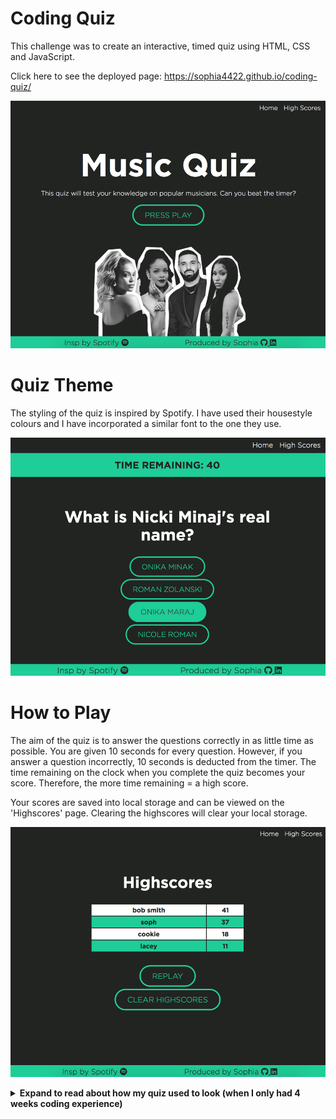 # Coding Quiz

This challenge was to create an interactive, timed quiz using HTML, CSS and JavaScript.

Click here to see the deployed page: https://sophia4422.github.io/coding-quiz/

![Quiz Homepage](./assets/images/quiz-home.png)

# Quiz Theme

The styling of the quiz is inspired by Spotify. I have used their housestyle colours and I have incorporated a similar font to the one they use.

![Questions Page](./assets/images/questions.png)

# How to Play

The aim of the quiz is to answer the questions correctly in as little time as possible.
You are given 10 seconds for every question. However, if you answer a question incorrectly, 10 seconds is deducted from the timer.
The time remaining on the clock when you complete the quiz becomes your score. Therefore, the more time remaining = a high score.

Your scores are saved into local storage and can be viewed on the 'Highscores' page. Clearing the highscores will clear your local storage.

![Quiz Homepage](./assets/images/highscores.png)

<details closed>
<summary><b>Expand to read about how my quiz used to look (when I only had 4 weeks coding experience)</b></summary>
<br>

![Quiz Homepage](./assets/images/quiz-homepage.png)

# User Journey

1. The page loads to show the nav bar, the quiz title, a description and a start button
2. When the Start Button is clicked
3. The Timer starts to count down from 40 seconds (10 seconds for each of the 4 questions)
4. Simultaneously, the first question appears with 4 answer choices

5. Click an answer choice
6. If the selected answer is correct: the next question displays
7. If the selected answer is wrong: 10 seconds from the timer is deducted, simultaneously the next question displays

Meanwhile:

- The timer is going down
- The current question you are on is being tracked

Game Over:

- When all questions are answered
- When remaining time reaches 0
- Then the form is rendered

Form:

- Please enter full name:
- Your Score is \*\*\* (the score is equal to the time remaining)
- Click Submit
- Score is stored in local storage

# Quiz Theme

When the homework was first presented, I wanted to make the quiz about music. I had an idea of doing a black/green Spotify inspired design. The questions would involve, finish the lyric, guess the album cover, name that song etc. However, for the purposes of time constraints I thought it would be in my best interest to neglect the css and focus more on the functionality of Javascript.

I did not want my quiz to focus solely on code related questions. I decided instead to do a random, general knowledge quiz, with coding included. I started with four basic questions:

**Question 1: What is the capital of Brazil?**
<br> Answers: Brasilia, Rio de Janeiro, São Paulo, Ouro Preto

<details closed>
<summary>Answer to Question 1</summary>
<br>
Brasilia
</details>

**Question 2: What does HTML stand for?**
<br> Answers: HyperText Market Linkup, HyperText Markup Language, Homepage Text Modem Language, How The Market Looks

<details closed>
<summary>Answer to Question 2</summary>
<br>
HyperText Markup Language
</details>

**Question 3: What colours make up the Jamaican flag?**
<br> Answers: Yellow, Black & Green / Red, Yellow & Green / Black, Red & Yellow / Black, Red & Green

<details closed>
<summary>Answer to Question 3</summary>
<br>
Yellow, Black & Green
</details>

**Question 4: What is Bruno Mars' real name?**
<br> Answers: Bruno L. Marshall, Bruno Jupiter, Michael Perez, Peter Gene Hernandez

<details closed>
<summary>Answer to Question 4</summary>
<br>
Peter Gene Hernandez
</details>

![Question One](./assets/images/question-one.png)

# Quiz Features

- Navigation Bar
  The nav bar will remain at the top of the page consistently
  <br> The nav bar will feature two buttons:
- Home - this will always return the user to the homepage.
- High Scores - all scores inputted with a form will be loaded from local storage with the username and displayed highest to lowest.

- A timer: 40 seconds total, 10 seconds per question
- 4 multiple choice questions
- Form to add your name and save your highscore once the quiz has finished

# Meeting the Brief

The page loads to show a nav bar with a home button and a high scores button. A title, description and start button show. The page is mobile responsive. Unfortunately, the appearance of the quiz is not how I would have liked it to look. I did not put much time into the css in order to make time for the JavaScript.

When the Start Quiz button is clicked, the first question loads and the timer begins. The timer starts at 40 seconds (10 seconds per question) and counts down. When incorrect answers are selected, my timer decreases by 10 seconds. If the correct answer is selected, the timer stays the same.

I then hit a large roadblock during this homework and I was struggling to fix certain aspects.

I created this flow chart below to map out what areas were working and not working:

![Quiz Flowchart](./assets/images/quiz-flowchart.png)

Below is my final flow chart to show the completed parts and areas of improvement:

![Final Flowchart](./assets/images/final-quiz.png)

</details>
